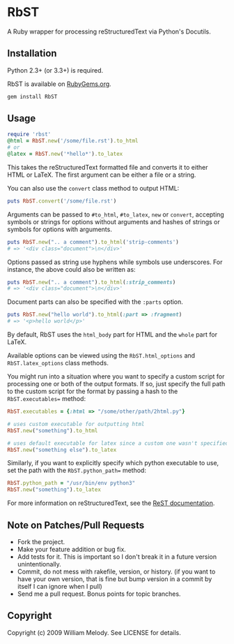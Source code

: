 # RbST

A Ruby wrapper for processing reStructuredText via Python's Docutils.

## Installation

Python 2.3+ (or 3.3+) is required.

RbST is available on [RubyGems.org](http://gemcutter.org/gems/RbST).

```bash
gem install RbST
```

## Usage

```ruby
require 'rbst'
@html = RbST.new('/some/file.rst').to_html
# or
@latex = RbST.new('*hello*').to_latex
```

This takes the reStructuredText formatted file and converts it to either HTML
or LaTeX. The first argument can be either a file or a string.

You can also use the `convert` class method to output HTML:

```ruby
puts RbST.convert('/some/file.rst')
```

Arguments can be passed to `#to_html`, `#to_latex`, `new` or `convert`,
accepting symbols or strings for options without arguments and hashes of
strings or symbols for options with arguments.

```ruby
puts RbST.new(".. a comment").to_html('strip-comments')
# => '<div class="document">\n</div>'
```

Options passed as string use hyphens while symbols use underscores. For
instance, the above could also be written as:

```ruby
puts RbST.new(".. a comment").to_html(:strip_comments)
# => '<div class="document">\n</div>'
```

Document parts can also be specified with the `:parts` option.

```ruby
puts RbST.new("hello world").to_html(:part => :fragment)
# => '<p>hello world</p>'
```

By default, RbST uses the `html_body` part for HTML and the `whole` part
for LaTeX.

Available options can be viewed using the `RbST.html_options` and
`RbST.latex_options` class methods.

You might run into a situation where you want to specify a custom script for
processing one or both of the output formats. If so, just specify the full
path to the custom script for the format by passing a hash to the
`RbST.executables=` method:

```ruby
RbST.executables = {:html => "/some/other/path/2html.py"}

# uses custom executable for outputting html
RbST.new("something").to_html

# uses default executable for latex since a custom one wasn't specified
RbST.new("something else").to_latex
```

Similarly, if you want to explicitly specify which python executable to
use, set the path with the `RbST.python_path=` method:

```ruby
RbST.python_path = "/usr/bin/env python3"
RbST.new("something").to_latex
```

For more information on reStructuredText, see the
[ReST documentation](http://docutils.sourceforge.net/rst.html).

## Note on Patches/Pull Requests

- Fork the project.
- Make your feature addition or bug fix.
- Add tests for it. This is important so I don't break it in a future version
  unintentionally.
- Commit, do not mess with rakefile, version, or history. (if you want to have
  your own version, that is fine but bump version in a commit by itself I can
  ignore when I pull)
- Send me a pull request. Bonus points for topic branches.

## Copyright

Copyright (c) 2009 William Melody. See LICENSE for details.
